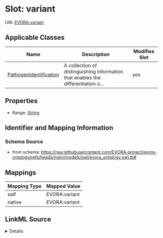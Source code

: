 

# Slot: variant



URI: [EVORA:variant](https://raw.githubusercontent.com/EVORA-project/evora-ontology/refs/heads/main/models/owl/evora_ontology.owl.ttl#variant)



<!-- no inheritance hierarchy -->





## Applicable Classes

| Name | Description | Modifies Slot |
| --- | --- | --- |
| [PathogenIdentification](PathogenIdentification.md) | A collection of distinguishing information that enables the differentiation o... |  yes  |







## Properties

* Range: [String](String.md)





## Identifier and Mapping Information







### Schema Source


* from schema: https://raw.githubusercontent.com/EVORA-project/evora-ontology/refs/heads/main/models/owl/evora_ontology.owl.ttl#




## Mappings

| Mapping Type | Mapped Value |
| ---  | ---  |
| self | EVORA:variant |
| native | EVORA:variant |




## LinkML Source

<details>
```yaml
name: variant
from_schema: https://raw.githubusercontent.com/EVORA-project/evora-ontology/refs/heads/main/models/owl/evora_ontology.owl.ttl#
rank: 1000
alias: variant
domain_of:
- PathogenIdentification
range: string

```
</details>